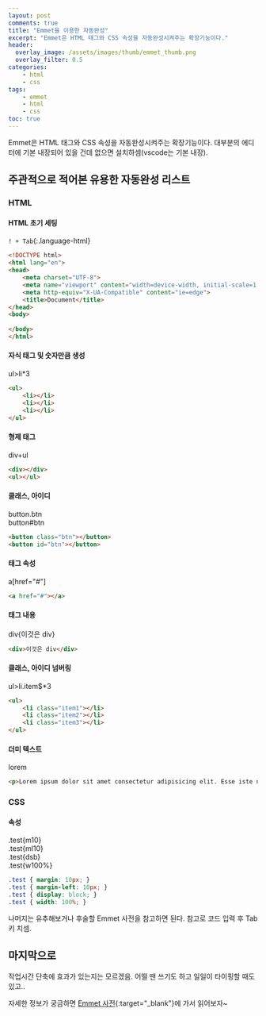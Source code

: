 ```yaml
---
layout: post
comments: true
title: "Emmet을 이용한 자동완성"
excerpt: "Emmet은 HTML 태그와 CSS 속성을 자동완성시켜주는 확장기능이다."
header:
  overlay_image: /assets/images/thumb/emmet_thumb.png
  overlay_filter: 0.5
categories:
    - html
    - css
tags:
    - emmet
    - html
    - css
toc: true
---
```


Emmet은 HTML 태그와 CSS 속성을 자동완성시켜주는 확장기능이다. 대부분의 에디터에 기본 내장되어 있을 건데 없으면 설치하셈(vscode는 기본 내장).

## 주관적으로 적어본 유용한 자동완성 리스트

### HTML

#### HTML 초기 세팅

```! + Tab```{:.language-html}

```html
<!DOCTYPE html>
<html lang="en">
<head>
    <meta charset="UTF-8">
    <meta name="viewport" content="width=device-width, initial-scale=1.0">
    <meta http-equiv="X-UA-Compatible" content="ie=edge">
    <title>Document</title>
</head>
<body>
    
</body>
</html>
```

#### 자식 태그 및 숫자만큼 생성

ul>li*3

```html
<ul>
    <li></li>
    <li></li>
    <li></li>
</ul>
```

#### 형제 태그

div+ul

```html
<div></div>
<ul></ul>
```

#### 클래스, 아이디

button.btn  
button#btn

```html
<button class="btn"></button>
<button id="btn"></button>
```

#### 태그 속성

a[href="#"]

```html
<a href="#"></a>
```

#### 태그 내용
div{이것은 div}

```html
<div>이것은 div</div>
```

#### 클래스, 아이디 넘버링
ul>li.item$*3

```html
<ul>
    <li class="item1"></li>
    <li class="item2"></li>
    <li class="item3"></li>
</ul>
```

#### 더미 텍스트
lorem

```html
<p>Lorem ipsum dolor sit amet consectetur adipisicing elit. Esse iste non quibusdam harum deserunt, officiis vel optio porro culpa quae minus? Labore error veritatis fugiat asperiores excepturi! Totam, temporibus iusto?</p>
```

### CSS

#### 속성
.test{m10}  
.test{ml10}  
.test{dsb}  
.test{w100%}

```css
.test { margin: 10px; }
.test { margin-left: 10px; }
.test { display: block; }
.test { width: 100%; }
```

나머지는 유추해보거나 후술할 Emmet 사전을 참고하면 된다. 참고로 코드 입력 후 Tab키 치셈.

## 마지막으로

작업시간 단축에 효과가 있는지는 모르겠음. 어떨 땐 쓰기도 하고 일일이 타이핑할 때도 있고..

자세한 정보가 궁금하면 [Emmet 사전](https://docs.emmet.io/abbreviations/syntax/){:target="_blank"}에 가서 읽어보자~